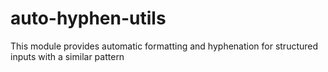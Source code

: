 # auto-hyphen-utils

This module provides automatic formatting and hyphenation for structured inputs with a similar pattern